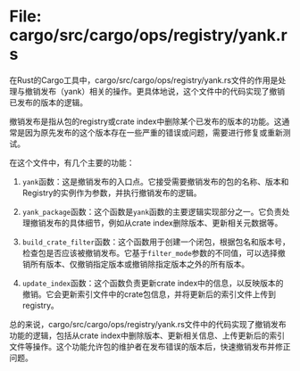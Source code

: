 # File: cargo/src/cargo/ops/registry/yank.rs

在Rust的Cargo工具中，cargo/src/cargo/ops/registry/yank.rs文件的作用是处理与撤销发布（yank）相关的操作。更具体地说，这个文件中的代码实现了撤销已发布的版本的逻辑。

撤销发布是指从包的registry或crate index中删除某个已发布的版本的功能。这通常是因为原先发布的这个版本存在一些严重的错误或问题，需要进行修复或重新测试。

在这个文件中，有几个主要的功能：

1. `yank`函数：这是撤销发布的入口点。它接受需要撤销发布的包的名称、版本和Registry的实例作为参数，并执行撤销发布的逻辑。

2. `yank_package`函数：这个函数是`yank`函数的主要逻辑实现部分之一。它负责处理撤销发布的具体细节，例如从crate index删除版本、更新相关元数据等。

3. `build_crate_filter`函数：这个函数用于创建一个闭包，根据包名和版本号，检查包是否应该被撤销发布。它基于`filter_mode`参数的不同值，可以选择撤销所有版本、仅撤销指定版本或撤销除指定版本之外的所有版本。

4. `update_index`函数：这个函数负责更新crate index中的信息，以反映版本的撤销。它会更新索引文件中的crate包信息，并将更新后的索引文件上传到registry。

总的来说，cargo/src/cargo/ops/registry/yank.rs文件中的代码实现了撤销发布功能的逻辑，包括从crate index中删除版本、更新相关信息、上传更新后的索引文件等操作。这个功能允许包的维护者在发布错误的版本后，快速撤销发布并修正问题。

